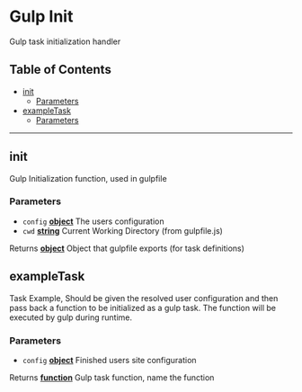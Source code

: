 
# Gulp Init

Gulp task initialization handler

## Table of Contents

- [init](#init)
  * [Parameters](#parameters)
- [exampleTask](#exampletask)
  * [Parameters](#parameters-1)

---

<!-- Generated by documentation.js. Update this documentation by updating the source code. -->

## init

Gulp Initialization function, used in gulpfile

### Parameters

-   `config` **[object][1]** The users configuration
-   `cwd` **[string][2]** Current Working Directory (from gulpfile.js)

Returns **[object][1]** Object that gulpfile exports (for task definitions)

## exampleTask

Task Example, Should be given the resolved
  user configuration and then pass back a function
  to be initialized as a gulp task. The function
  will be executed by gulp during runtime.

### Parameters

-   `config` **[object][1]** Finished users site configuration

Returns **[function][3]** Gulp task function, name the function

[1]: https://developer.mozilla.org/docs/Web/JavaScript/Reference/Global_Objects/Object

[2]: https://developer.mozilla.org/docs/Web/JavaScript/Reference/Global_Objects/String

[3]: https://developer.mozilla.org/docs/Web/JavaScript/Reference/Statements/function



